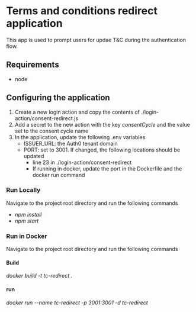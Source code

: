# Terms and conditions redirect application
This app is used to prompt users for updae T&C during the authentication flow.

## Requirements
* node

## Configuring the application
1. Create a new login action and copy the contents of ./login-action/consent-redirect.js  
2. Add a secret to the new action with the key *consentCycle* and the value set to the consent cycle name  
3. In the application, update the following .env variables
    - ISSUER_URL: the Auth0 tenant domain
    - PORT: set to 3001. If changed, the following locations should be updated
        - line 23 in ./login-action/consent-redirect 
        - If running in docker, update the port in the Dockerfile and the docker run command 

### Run Locally
Navigate to the project root directory and run the following commands
- *npm install*
- *npm start*

### Run in Docker
Navigate to the project root directory and run the following commands

#### Build
*docker build -t tc-redirect .*

#### run
*docker run --name tc-redirect -p 3001:3001 -d tc-redirect*